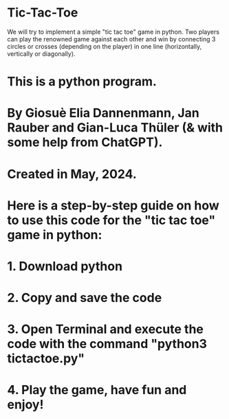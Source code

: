# Tic-Tac-Toe
We will try to implement a simple "tic tac toe" game in python. Two players can play the renowned game against each other and win by connecting 3 circles or crosses (depending on the player) in one line (horizontally, vertically or diagonally).

# This is a python program.
# By Giosuè Elia Dannenmann, Jan Rauber and Gian-Luca Thüler (& with some help from ChatGPT).
# Created in May, 2024.

# Here is a step-by-step guide on how to use this code for the "tic tac toe" game in python:
# 1. Download python
# 2. Copy and save the code
# 3. Open Terminal and execute the code with the command "python3 tictactoe.py"
# 4. Play the game, have fun and enjoy!
